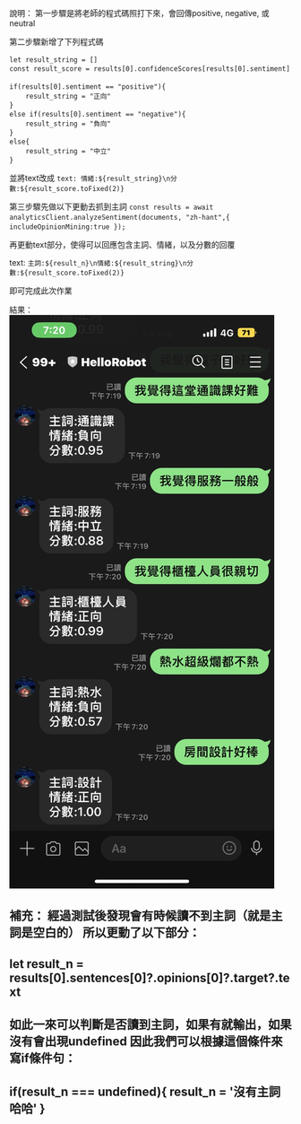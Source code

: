 說明：
第一步驟是將老師的程式碼照打下來，會回傳positive, negative, 或neutral

第二步驟新增了下列程式碼

    let result_string = []
    const result_score = results[0].confidenceScores[results[0].sentiment]

    if(results[0].sentiment == "positive"){
        result_string = "正向"
    }
    else if(results[0].sentiment == "negative"){
        result_string = "負向"
    }
    else{
        result_string = "中立"
    }

並將text改成
`
text: 情緒:${result_string}\n分數:${result_score.toFixed(2)}
`

第三步驟先做以下更動去抓到主詞
`
const results = await analyticsClient.analyzeSentiment(documents, "zh-hant",{
        includeOpinionMining:true
    });
`

再更動text部分，使得可以回應包含主詞、情緒，以及分數的回覆

text: `主詞:${result_n}\n情緒:${result_string}\n分數:${result_score.toFixed(2)}`


即可完成此次作業

結果：
![Alt text](result.jpg)

補充：
經過測試後發現會有時候讀不到主詞（就是主詞是空白的）
所以更動了以下部分：
-----------------------
let result_n = results[0].sentences[0]?.opinions[0]?.target?.text
-----------------------
如此一來可以判斷是否讀到主詞，如果有就輸出，如果沒有會出現undefined
因此我們可以根據這個條件來寫if條件句：
-----------------------
if(result_n === undefined){
    result_n = '沒有主詞哈哈'
}
-----------------------


